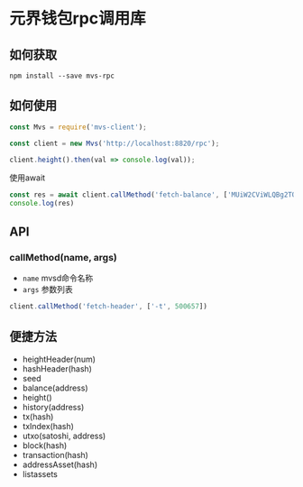 # 元界钱包rpc调用库

## 如何获取
```
npm install --save mvs-rpc

```

## 如何使用

```js
const Mvs = require('mvs-client');

const client = new Mvs('http://localhost:8820/rpc');

client.height().then(val => console.log(val));

```

使用await
```js
const res = await client.callMethod('fetch-balance', ['MUiW2CViWLQBg2TQDsRt1Pcj7KyrdqFPj7']);
console.log(res)

```

## API

### callMethod(name, args)
- `name` mvsd命令名称
- `args` 参数列表

```js
client.callMethod('fetch-header', ['-t', 500657])
```

## 便捷方法

- heightHeader(num)
- hashHeader(hash)
- seed
- balance(address)
- height()
- history(address)
- tx(hash)
- txIndex(hash)
- utxo(satoshi, address)
- block(hash)
- transaction(hash)
- addressAsset(hash)
- listassets